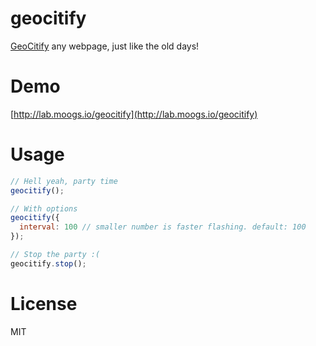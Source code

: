 # geocitify

[GeoCitify](http://en.wikipedia.org/wiki/GeoCities) any webpage, just like the old days!

# Demo

[http://lab.moogs.io/geocitify](http://lab.moogs.io/geocitify)

# Usage

```javascript
// Hell yeah, party time
geocitify();

// With options
geocitify({
  interval: 100 // smaller number is faster flashing. default: 100
});

// Stop the party :(
geocitify.stop();
```

# License

MIT
